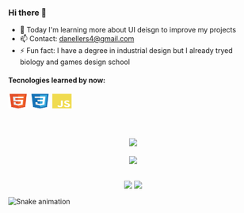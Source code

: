 ### Hi there 👋

- 🌱 Today I'm learning more about UI deisgn to improve my projects
- 📫 Contact: danellers4@gmail.com
- ⚡ Fun fact: I have a degree in industrial design but I already tryed biology and games design school

<div style="display: inline_block">
  <h4>Tecnologies learned by now:</h4>
  <img align="center" alt="logo-HTML" height="30" width="40" src="https://raw.githubusercontent.com/devicons/devicon/master/icons/html5/html5-original.svg">
  <img align="center" alt="logo-CSS" height="30" width="40" src="https://raw.githubusercontent.com/devicons/devicon/master/icons/css3/css3-original.svg">
  <img align="center" alt="logo-Js" height="30" width="40" src="https://raw.githubusercontent.com/devicons/devicon/master/icons/javascript/javascript-plain.svg">
</div>

##
<br><div align="center">
  <a href="https://github.com/lemong42">
  <img height="180em" src="https://github-readme-stats.vercel.app/api?username=lemong42&show_icons=true&theme=dark&include_all_commits=true&count_private=true"/><br><br>
  <img height="180em" src="https://github-readme-stats.vercel.app/api/top-langs/?username=lemong42&layout=compact&langs_count=7&theme=dark"/><br><br>
</div>
  
<div align="center"> 
  <a href="https://instagram.com/danellers_" target="_blank"><img src="https://img.shields.io/badge/-Instagram-%23E4405F?style=for-the-badge&logo=instagram&logoColor=white" target="_blank"></a>
  <a href="https://www.linkedin.com/in/danellers4/" target="_blank"><img src="https://img.shields.io/badge/-LinkedIn-%230077B5?style=for-the-badge&logo=linkedin&logoColor=white" target="_blank"></a> 
</div>

![Snake animation](https://github.com/lemong42/lemong42/blob/output/github-contribution-grid-snake.svg)
  

